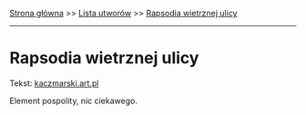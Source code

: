 [Strona główna](../index.md) >> [Lista utworów](../list.md) >> [Rapsodia wietrznej ulicy](509.md)

---

# Rapsodia wietrznej ulicy

Tekst: [kaczmarski.art.pl](https://www.kaczmarski.art.pl/tworczosc/wiersze/rapsodia-wietrznej-ulicy/)

Element pospolity, nic ciekawego.